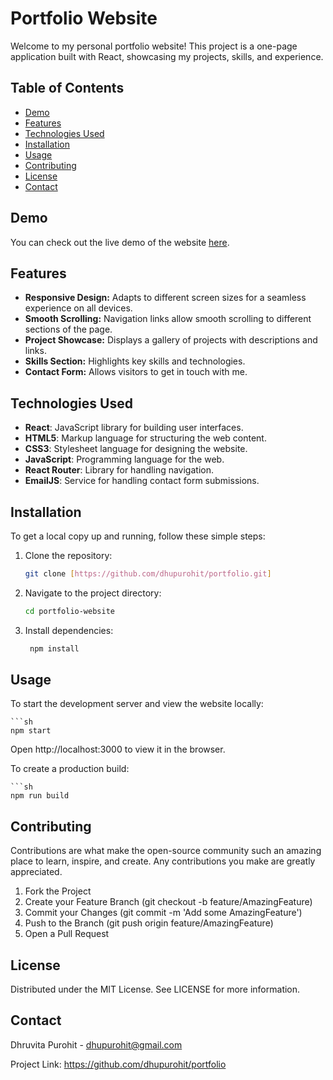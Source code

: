 # Portfolio Website

Welcome to my personal portfolio website! This project is a one-page application built with React, showcasing my projects, skills, and experience.

## Table of Contents
- [Demo](#demo)
- [Features](#features)
- [Technologies Used](#technologies-used)
- [Installation](#installation)
- [Usage](#usage)
- [Contributing](#contributing)
- [License](#license)
- [Contact](#contact)

## Demo

You can check out the live demo of the website [here](https://your-website-link.com).

## Features

- **Responsive Design:** Adapts to different screen sizes for a seamless experience on all devices.
- **Smooth Scrolling:** Navigation links allow smooth scrolling to different sections of the page.
- **Project Showcase:** Displays a gallery of projects with descriptions and links.
- **Skills Section:** Highlights key skills and technologies.
- **Contact Form:** Allows visitors to get in touch with me.

## Technologies Used

- **React**: JavaScript library for building user interfaces.
- **HTML5**: Markup language for structuring the web content.
- **CSS3**: Stylesheet language for designing the website.
- **JavaScript**: Programming language for the web.
- **React Router**: Library for handling navigation.
- **EmailJS**: Service for handling contact form submissions.

## Installation

To get a local copy up and running, follow these simple steps:

1. Clone the repository:
   ```sh
   git clone [https://github.com/dhupurohit/portfolio.git]
2. Navigate to the project directory:
   ```sh
   cd portfolio-website
3. Install dependencies:
   ```sh
    npm install

## Usage
To start the development server and view the website locally:

    ```sh
    npm start

Open http://localhost:3000 to view it in the browser.

To create a production build:
    
    ```sh
    npm run build

## Contributing
Contributions are what make the open-source community such an amazing place to learn, inspire, and create. Any contributions you make are greatly appreciated.

1. Fork the Project
2. Create your Feature Branch (git checkout -b feature/AmazingFeature)
3. Commit your Changes (git commit -m 'Add some AmazingFeature')
4. Push to the Branch (git push origin feature/AmazingFeature)
5. Open a Pull Request
   
## License
   Distributed under the MIT License. See LICENSE for more information.

## Contact
Dhruvita Purohit - dhupurohit@gmail.com

Project Link: https://github.com/dhupurohit/portfolio
